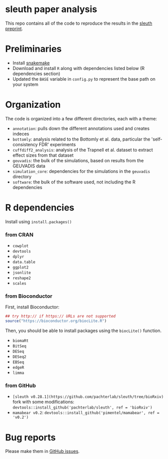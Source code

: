 # sleuth paper analysis

This repo contains all of the code to reproduce the results in the [sleuth preprint](http://biorxiv.org/content/early/2016/06/10/058164).


# Preliminaries

- Install [snakemake](https://bitbucket.org/johanneskoester/snakemake)
- Download and install `R` along with dependencies listed below (R dependencies section)
- Updated the `BASE` variable in `config.py` to represent the base path on your system

# Organization

The code is organized into a few different directories, each with a theme:

- `annotation`: pulls down the different annotations used and creates indeces
- `bottomly`: analysis related to the Bottomly et al. data, particular the 'self-consistency FDR' experiments
- `cuffdiff2_analysis`: analysis of the Trapnell et al. dataset to extract effect sizes from that dataset
- `geuvadis`: the bulk of the simulations, based on results from the GEUVADIS data
- `simulation_core`: dependencies for the simulations in the `geuvadis` directory
- `software`: the bulk of the software used, not including the R dependencies

# R dependencies

Install using `install.packages()`

### from CRAN

- `cowplot`
- `devtools`
- `dplyr`
- `data.table`
- `ggplot2`
- `jsonlite`
- `reshape2`
- `scales`

### from Bioconductor

First, install Bioconductor:

```r
## try http:// if https:// URLs are not supported
source("https://bioconductor.org/biocLite.R")
```

Then, you should be able to install packages using the `biocLite()` function.

- `biomaRt`
- `BitSeq`
- `DESeq`
- `DESeq2`
- `EBSeq`
- `edgeR`
- `limma`

### from GitHub

- `[sleuth v0.28.1](https://github.com/pachterlab/sleuth/tree/bioRxiv)` fork with some modifications: `devtools::install_github('pachterlab/sleuth', ref = 'bioRxiv')`
- `mamabear v0.2`: `devtools::install_github('pimentel/mamabear', ref = 'v0.2')`

# Bug reports

Please make them in [GitHub issues](https://github.com/pachterlab/sleuth_paper_analysis/issues).
